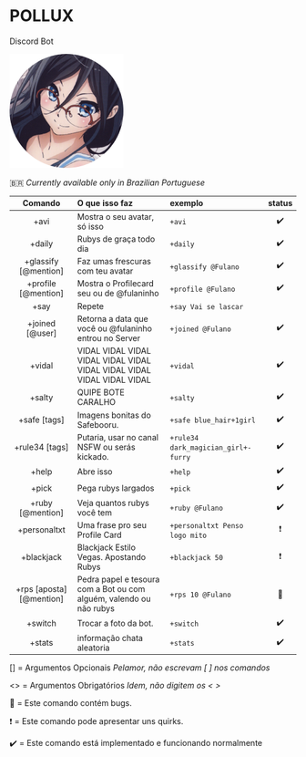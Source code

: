 
# **POLLUX**
Discord Bot

 
![Pollux](./avis/display.png)

🇧🇷 *Currently available only in Brazilian Portuguese*

| Comando        | O que isso faz           | exemplo  | status| 
| :-------------: |:-------------| :-----|:-----:|
|+avi | Mostra o seu avatar, só isso | `+avi` | :heavy_check_mark:|
|+daily|Rubys de graça todo dia|`+daily`| :heavy_check_mark:|
|+glassify [@mention]|Faz umas frescuras com teu avatar|`+glassify @Fulano`| :heavy_check_mark:|
|+profile [@mention]|Mostra o Profilecard seu ou de @fulaninho|`+profile @Fulano`| :heavy_check_mark:|
|+say <texto>|Repete <texto>|`+say Vai se lascar`|           |
|+joined [@user]|Retorna a data que você ou @fulaninho entrou no Server|`+joined @Fulano`| :heavy_check_mark:|
|+vidal|VIDAL VIDAL VIDAL VIDAL VIDAL VIDAL VIDAL VIDAL VIDAL VIDAL VIDAL VIDAL|`+vidal`| :heavy_check_mark:|
|+salty|QUIPE BOTE CARALHO|`+salty`| :heavy_check_mark:|
|+safe [tags]|Imagens bonitas do Safebooru.|`+safe blue_hair+1girl`| :heavy_check_mark:|
|+rule34 [tags]|Putaria, usar no canal NSFW ou serás kickado.|`+rule34 dark_magician_girl+-furry`| :heavy_check_mark:|
|+help|Abre isso|`+help`| :heavy_check_mark:|
|+pick|Pega rubys largados|`+pick`| :heavy_check_mark:|
|+ruby [@mention]|Veja quantos rubys você tem|`+ruby @Fulano`| :heavy_check_mark:|
|+personaltxt|Uma frase pro seu Profile Card|`+personaltxt Penso logo mito`| :heavy_exclamation_mark:|
|+blackjack <aposta> |Blackjack Estilo Vegas. Apostando Rubys|`+blackjack 50`|       :heavy_exclamation_mark:     |
|+rps [aposta] [@mention]|Pedra papel e tesoura com a Bot ou com alguém, valendo ou não rubys|`+rps 10 @Fulano`|     :bug:      |
|+switch|Trocar a foto da bot.   |`+switch`| :heavy_check_mark:|
|+stats|informação chata aleatoria|`+stats`| :heavy_check_mark:|

[] = Argumentos Opcionais *Pelamor, não escrevam [ ] nos comandos*

<> = Argumentos Obrigatórios *Idem, não digitem os < >*

:bug: = Este comando contém bugs.

:heavy_exclamation_mark: = Este comando pode apresentar uns quirks.

:heavy_check_mark: = Este comando está implementado e funcionando normalmente 
